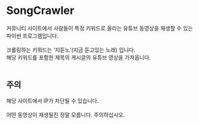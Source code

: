 # SongCrawler
커뮤니티 사이트에서 사람들이 특정 키워드로 올리는 유튜브 동영상을 재생할 수 있는 파이썬 프로그램입니다.<br>
<br>
크롤링하는 키워드는 '지듣노'(지금 듣고있는 노래) 입니다.<br>
해당 키워드를 포함한 제목의 게시글의 유튜브 영상을 가져옵니다.<br>
<br>
## 주의
해당 사이트에서 IP가 차단될 수 있습니다.<br>
<br>
어떤 동영상이 재생될진 정말 모릅니다. 주의하십시오.<br>


